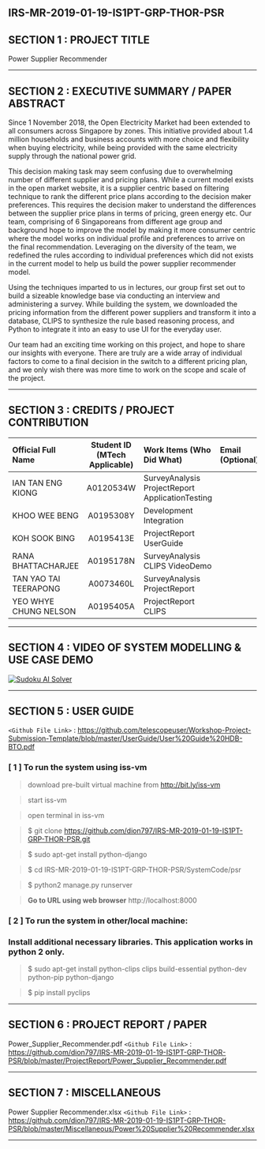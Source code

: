 IRS-MR-2019-01-19-IS1PT-GRP-THOR-PSR
---

## SECTION 1 : PROJECT TITLE
Power Supplier Recommender

---
## SECTION 2 : EXECUTIVE SUMMARY / PAPER ABSTRACT
Since 1 November 2018, the Open Electricity Market had been extended to all consumers across Singapore by zones. This initiative provided about 1.4 million households and business accounts with more choice and flexibility when buying electricity, while being provided with the same electricity supply through the national power grid. 

This decision making task may seem confusing due to overwhelming number of different supplier and pricing plans. While a current model exists in the open market website, it is a supplier centric based on filtering technique to rank the different price plans according to the decision maker preferences. This requires the decision maker to understand the differences between the supplier price plans in terms of pricing, green energy etc.   Our team, comprising of 6 Singaporeans from different age group and background hope to improve the model by making it more consumer centric where the model works on individual profile and preferences to arrive  on the final recommendation. Leveraging on the diversity of the team, we redefined the rules according to individual preferences which did not exists in the current model to help us build the power supplier recommender model. 

Using the techniques imparted to us in lectures, our group first set out to build a sizeable knowledge base via conducting an interview and administering a survey. While building the system, we downloaded the pricing information from the different power suppliers and transform it into a database, CLIPS to synthesize the rule based reasoning process, and Python to integrate it into an easy to use UI for the everyday user. 

Our team had an exciting time working on this project, and hope to share our insights with everyone. There are truly are a wide array of individual factors to come to a final decision in the switch to a different pricing plan, and we only wish there was more time to work on the scope and scale of the project.   

---
## SECTION 3 : CREDITS / PROJECT CONTRIBUTION

| Official Full Name  | Student ID (MTech Applicable)  | Work Items (Who Did What) | Email (Optional) |
| :------------ |:---------------:| :-----| :-----|
| IAN TAN ENG KIONG | A0120534W | SurveyAnalysis ProjectReport ApplicationTesting|  |
| KHOO WEE BENG | A0195308Y | Development Integration|  |
| KOH SOOK BING | A0195413E | ProjectReport UserGuide|  |
| RANA BHATTACHARJEE | A0195178N | SurveyAnalysis CLIPS VideoDemo|  |
| TAN YAO TAI TEERAPONG | A0073460L | SurveyAnalysis ProjectReport|  |
| YEO WHYE CHUNG NELSON | A0195405A | ProjectReport CLIPS|  |

---
## SECTION 4 : VIDEO OF SYSTEM MODELLING & USE CASE DEMO

[![Sudoku AI Solver](http://img.youtube.com/vi/-AiYLUjP6o8/0.jpg)](https://youtu.be/-AiYLUjP6o8 "Sudoku AI Solver")

---
## SECTION 5 : USER GUIDE

`<Github File Link>` : <https://github.com/telescopeuser/Workshop-Project-Submission-Template/blob/master/UserGuide/User%20Guide%20HDB-BTO.pdf>

### [ 1 ] To run the system using iss-vm

> download pre-built virtual machine from http://bit.ly/iss-vm

> start iss-vm

> open terminal in iss-vm

> $ git clone https://github.com/dion797/IRS-MR-2019-01-19-IS1PT-GRP-THOR-PSR.git

> $ sudo apt-get install python-django

> $ cd IRS-MR-2019-01-19-IS1PT-GRP-THOR-PSR/SystemCode/psr

> $ python2 manage.py runserver

> **Go to URL using web browser** http://localhost:8000

### [ 2 ] To run the system in other/local machine:
### Install additional necessary libraries. This application works in python 2 only.

> $ sudo apt-get install python-clips clips build-essential python-dev python-pip python-django

> $ pip install pyclips 

---
## SECTION 6 : PROJECT REPORT / PAPER

Power_Supplier_Recommender.pdf
`<Github File Link>` : <https://github.com/dion797/IRS-MR-2019-01-19-IS1PT-GRP-THOR-PSR/blob/master/ProjectReport/Power_Supplier_Recommender.pdf>

---
## SECTION 7 : MISCELLANEOUS

Power Supplier Recommender.xlsx
`<Github File Link>` : <https://github.com/dion797/IRS-MR-2019-01-19-IS1PT-GRP-THOR-PSR/blob/master/Miscellaneous/Power%20Supplier%20Recommender.xlsx>

---
